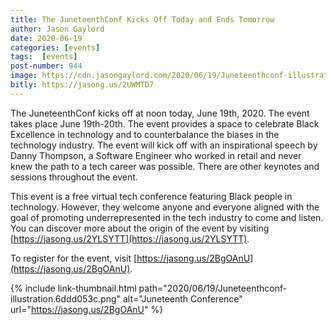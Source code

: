 ```yaml
---
title: The JuneteenthConf Kicks Off Today and Ends Tomorrow
author: Jason Gaylord
date: 2020-06-19
categories: [events]
tags:  [events]
post-number: 944
image: https://cdn.jasongaylord.com/2020/06/19/Juneteenthconf-illustration.6ddd053c.png
bitly: https://jasong.us/2UWMTD7
---
```


The JuneteenthConf kicks off at noon today, June 19th, 2020. The event takes place June 19th-20th. The event provides a space to celebrate Black Excellence in technology and to counterbalance the biases in the technology industry. The event will kick off with an inspirational speech by Danny Thompson, a Software Engineer who worked in retail and never knew the path to a tech career was possible. There are other keynotes and sessions throughout the event. 

This event is a free virtual tech conference featuring Black people in technology. However, they welcome anyone and everyone aligned with the goal of promoting underrepresented in the tech industry to come and listen. You can discover more about the origin of the event by visiting [https://jasong.us/2YLSYTT](https://jasong.us/2YLSYTT).

To register for the event, visit [https://jasong.us/2BgOAnU](https://jasong.us/2BgOAnU).

{% include link-thumbnail.html path="2020/06/19/Juneteenthconf-illustration.6ddd053c.png" alt="Juneteenth Conference" url="https://jasong.us/2BgOAnU" %}